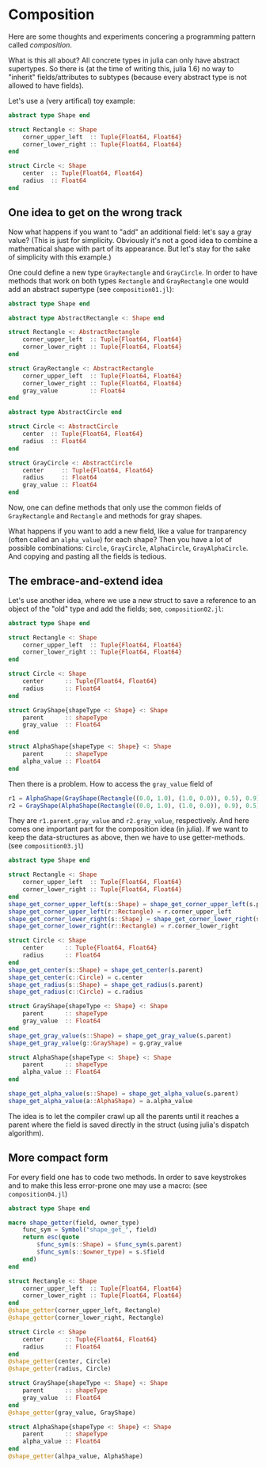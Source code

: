 # Composition

Here are some thoughts and experiments concering a programming pattern called *composition*.

What is this all about? All concrete types in julia can only have abstract supertypes. So there is (at the time of writing this, julia 1.6) no way to "inherit" fields/attributes to subtypes (because every abstract type is not allowed to have fields).

Let's use a (very artifical) toy example:

```julia
abstract type Shape end

struct Rectangle <: Shape
    corner_upper_left  :: Tuple{Float64, Float64}
    corner_lower_right :: Tuple{Float64, Float64}
end

struct Circle <: Shape
    center  :: Tuple{Float64, Float64}
    radius  :: Float64
end
```

## One idea to get on the wrong track

Now what happens if you want to "add" an additional field: let's say a gray value? (This is just for simplicity. Obviously it's not a good idea to combine a mathematical shape with part of its appearance. But let's stay for the sake of simplicity with this example.)

One could define a new type `GrayRectangle` and `GrayCircle`. In order to have methods that work on both types `Rectangle` and `GrayRectangle` one would add an abstract supertype (see `composition01.jl`):

```julia
abstract type Shape end

abstract type AbstractRectangle <: Shape end

struct Rectangle <: AbstractRectangle
    corner_upper_left  :: Tuple{Float64, Float64}
    corner_lower_right :: Tuple{Float64, Float64}
end

struct GrayRectangle <: AbstractRectangle
    corner_upper_left  :: Tuple{Float64, Float64}
    corner_lower_right :: Tuple{Float64, Float64}
    gray_value         :: Float64
end

abstract type AbstractCircle end

struct Circle <: AbstractCircle
    center  :: Tuple{Float64, Float64}
    radius  :: Float64
end

struct GrayCircle <: AbstractCircle
    center     :: Tuple{Float64, Float64}
    radius     :: Float64
    gray_value :: Float64
end
```

Now, one can define methods that only use the common fields of `GrayRectangle` and `Rectangle` and methods for gray shapes.

What happens if you want to add a new field, like a value for tranparency (often called an `alpha_value`) for each shape? Then you have a lot of possible combinations: `Circle`, `GrayCircle`, `AlphaCircle`, `GrayAlphaCircle`. And copying and pasting all the fields is tedious.

## The embrace-and-extend idea

Let's use another idea, where we use a new struct to save a reference to an object of the "old" type and add the fields; see, `composition02.jl`:

```julia
abstract type Shape end

struct Rectangle <: Shape
    corner_upper_left  :: Tuple{Float64, Float64}
    corner_lower_right :: Tuple{Float64, Float64}
end

struct Circle <: Shape
    center      :: Tuple{Float64, Float64}
    radius      :: Float64
end

struct GrayShape{shapeType <: Shape} <: Shape
    parent      :: shapeType
    gray_value  :: Float64
end

struct AlphaShape{shapeType <: Shape} <: Shape
    parent      :: shapeType
    alpha_value :: Float64
end
```

Then there is a problem. How to access the `gray_value` field of

```julia
r1 = AlphaShape(GrayShape(Rectangle((0.0, 1.0), (1.0, 0.0)), 0.5), 0.9)
r2 = GrayShape(AlphaShape(Rectangle((0.0, 1.0), (1.0, 0.0)), 0.9), 0.5)
```

They are `r1.parent.gray_value` and `r2.gray_value`, respectively. And here comes one
important part for the composition idea (in julia). If we want to keep
the data-structures as above, then we have to use getter-methods.
(see `composition03.jl`)

```julia
abstract type Shape end

struct Rectangle <: Shape
    corner_upper_left  :: Tuple{Float64, Float64}
    corner_lower_right :: Tuple{Float64, Float64}
end
shape_get_corner_upper_left(s::Shape) = shape_get_corner_upper_left(s.parent)
shape_get_corner_upper_left(r::Rectangle) = r.corner_upper_left
shape_get_corner_lower_right(s::Shape) = shape_get_corner_lower_right(s.parent)
shape_get_corner_lower_right(r::Rectangle) = r.corner_lower_right

struct Circle <: Shape
    center      :: Tuple{Float64, Float64}
    radius      :: Float64
end
shape_get_center(s::Shape) = shape_get_center(s.parent)
shape_get_center(c::Circle) = c.center
shape_get_radius(s::Shape) = shape_get_radius(s.parent)
shape_get_radius(c::Circle) = c.radius

struct GrayShape{shapeType <: Shape} <: Shape
    parent      :: shapeType
    gray_value  :: Float64
end
shape_get_gray_value(s::Shape) = shape_get_gray_value(s.parent)
shape_get_gray_value(g::GrayShape) = g.gray_value

struct AlphaShape{shapeType <: Shape} <: Shape
    parent      :: shapeType
    alpha_value :: Float64
end

shape_get_alpha_value(s::Shape) = shape_get_alpha_value(s.parent)
shape_get_alpha_value(a::AlphaShape) = a.alpha_value
```

The idea is to let the compiler crawl up all the parents until it
reaches a parent where the field is saved directly in the struct
(using julia's dispatch algorithm).

## More compact form

For every field one has to code two methods. In order to save
keystrokes and to make this less error-prone one may use a macro:
(see `composition04.jl`)

```julia
abstract type Shape end

macro shape_getter(field, owner_type)
    func_sym = Symbol("shape_get_", field)
    return esc(quote
        $func_sym(s::Shape) = $func_sym(s.parent)
        $func_sym(s::$owner_type) = s.$field
    end)
end

struct Rectangle <: Shape
    corner_upper_left  :: Tuple{Float64, Float64}
    corner_lower_right :: Tuple{Float64, Float64}
end
@shape_getter(corner_upper_left, Rectangle)
@shape_getter(corner_lower_right, Rectangle)

struct Circle <: Shape
    center      :: Tuple{Float64, Float64}
    radius      :: Float64
end
@shape_getter(center, Circle)
@shape_getter(radius, Circle)

struct GrayShape{shapeType <: Shape} <: Shape
    parent      :: shapeType
    gray_value  :: Float64
end
@shape_getter(gray_value, GrayShape)

struct AlphaShape{shapeType <: Shape} <: Shape
    parent      :: shapeType
    alpha_value :: Float64
end
@shape_getter(alhpa_value, AlphaShape)
```


